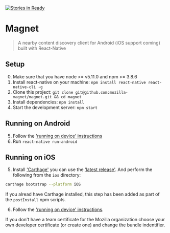 [![Stories in Ready](https://badge.waffle.io/mozilla-magnet/magnet.png?label=ready&title=Ready)](https://waffle.io/mozilla-magnet/magnet)
# Magnet

> A nearby content discovery client for Android (iOS support coming) built with React-Native

## Setup

0. Make sure that you have node >= v5.11.0 and npm >= 3.8.6
1. Install react-native on your machine: `npm install react-native react-native-cli -g`
2. Clone this project: `git clone git@github.com:mozilla-magnet/magnet.git && cd magnet`
3. Install dependencies: `npm install`
4. Start the development server: `npm start`

## Running on Android

5. Follow the ['running on device' instructions](https://facebook.github.io/react-native/docs/running-on-device-android.html#running-on-device)
6. Run `react-native run-android`

## Running on iOS

5. Install ['Carthage'](https://github.com/Carthage/Carthage) you can use the ['latest release'](https://github.com/Carthage/Carthage/releases). And perform the following from the `ios` directory:
```bash
carthage bootstrap --platform iOS
```
If you alread have Carthage installed, this step has been added as part of the `postInstall` npm scripts.

6. Follow the ['running on device' instructions](https://facebook.github.io/react-native/docs/running-on-device-ios.html#content).

If you don't have a team certificate for the Mozilla organization choose your own developer certificate (or create one) and change the bundle indentifier.
